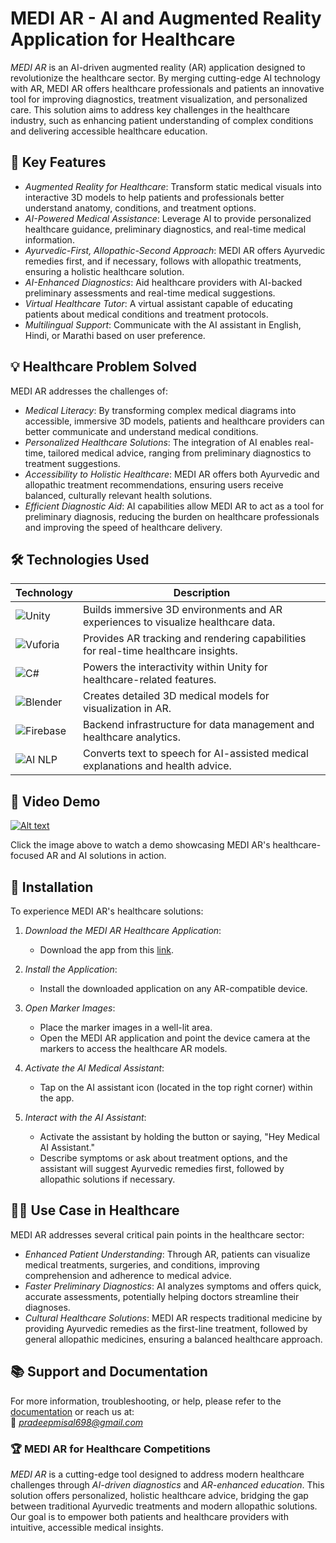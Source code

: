 # MEDI AR - AI and Augmented Reality Application for Healthcare  


*MEDI AR* is an AI-driven augmented reality (AR) application designed to revolutionize the healthcare sector. By merging cutting-edge AI technology with AR, MEDI AR offers healthcare professionals and patients an innovative tool for improving diagnostics, treatment visualization, and personalized care. This solution aims to address key challenges in the healthcare industry, such as enhancing patient understanding of complex conditions and delivering accessible healthcare education.

## 🏥 Key Features

- *Augmented Reality for Healthcare*: Transform static medical visuals into interactive 3D models to help patients and professionals better understand anatomy, conditions, and treatment options.
- *AI-Powered Medical Assistance*: Leverage AI to provide personalized healthcare guidance, preliminary diagnostics, and real-time medical information.
- *Ayurvedic-First, Allopathic-Second Approach*: MEDI AR offers Ayurvedic remedies first, and if necessary, follows with allopathic treatments, ensuring a holistic healthcare solution.
- *AI-Enhanced Diagnostics*: Aid healthcare providers with AI-backed preliminary assessments and real-time medical suggestions.
- *Virtual Healthcare Tutor*: A virtual assistant capable of educating patients about medical conditions and treatment protocols.
- *Multilingual Support*: Communicate with the AI assistant in English, Hindi, or Marathi based on user preference.

## 💡 Healthcare Problem Solved

MEDI AR addresses the challenges of:

- *Medical Literacy*: By transforming complex medical diagrams into accessible, immersive 3D models, patients and healthcare providers can better communicate and understand medical conditions.
- *Personalized Healthcare Solutions*: The integration of AI enables real-time, tailored medical advice, ranging from preliminary diagnostics to treatment suggestions.
- *Accessibility to Holistic Healthcare*: MEDI AR offers both Ayurvedic and allopathic treatment recommendations, ensuring users receive balanced, culturally relevant health solutions.
- *Efficient Diagnostic Aid*: AI capabilities allow MEDI AR to act as a tool for preliminary diagnosis, reducing the burden on healthcare professionals and improving the speed of healthcare delivery.

## 🛠️ Technologies Used

| Technology | Description |
|------------|-------------|
| ![Unity](https://img.shields.io/badge/Unity-3D%20Development-blue?style=flat-square&logo=unity) | Builds immersive 3D environments and AR experiences to visualize healthcare data. |
| ![Vuforia](https://img.shields.io/badge/Vuforia-AR%20Platform-green?style=flat-square&logo=vuforia) | Provides AR tracking and rendering capabilities for real-time healthcare insights. |
| ![C#](https://img.shields.io/badge/C%23-Scripting-orange?style=flat-square&logo=c-sharp) | Powers the interactivity within Unity for healthcare-related features. |
| ![Blender](https://img.shields.io/badge/Blender-3D%20Modeling-yellow?style=flat-square&logo=blender) | Creates detailed 3D medical models for visualization in AR. |
| ![Firebase](https://img.shields.io/badge/Firebase-Backend%20Support-red?style=flat-square&logo=firebase) | Backend infrastructure for data management and healthcare analytics. |
| ![AI NLP](https://img.shields.io/badge/AI%20NLP-Text--to--Voice-purple?style=flat-square&logo=ai) | Converts text to speech for AI-assisted medical explanations and health advice. |

## 🎥 Video Demo

[![Alt text](https://img.youtube.com/vi/9m-pyqrKR6w/0.jpg)](https://youtu.be/9m-pyqrKR6w)

Click the image above to watch a demo showcasing MEDI AR's healthcare-focused AR and AI solutions in action.


## 🚀 Installation

To experience MEDI AR's healthcare solutions:

1. *Download the MEDI AR Healthcare Application*:  
   - Download the app from this [link](https://drive.google.com/drive/folders/133V791IhyKdw1_VmW85pOIvpMXZ_t54U).

2. *Install the Application*:
   - Install the downloaded application on any AR-compatible device.

3. *Open Marker Images*:
   - Place the marker images in a well-lit area.
   - Open the MEDI AR application and point the device camera at the markers to access the healthcare AR models.

4. *Activate the AI Medical Assistant*:
   - Tap on the AI assistant icon (located in the top right corner) within the app.

5. *Interact with the AI Assistant*:
   - Activate the assistant by holding the button or saying, "Hey Medical AI Assistant."
   - Describe symptoms or ask about treatment options, and the assistant will suggest Ayurvedic remedies first, followed by allopathic solutions if necessary.

## 🧑‍⚕️ Use Case in Healthcare

MEDI AR addresses several critical pain points in the healthcare sector:

- *Enhanced Patient Understanding*: Through AR, patients can visualize medical treatments, surgeries, and conditions, improving comprehension and adherence to medical advice.
- *Faster Preliminary Diagnostics*: AI analyzes symptoms and offers quick, accurate assessments, potentially helping doctors streamline their diagnoses.
- *Cultural Healthcare Solutions*: MEDI AR respects traditional medicine by providing Ayurvedic remedies as the first-line treatment, followed by general allopathic medicines, ensuring a balanced healthcare approach.

## 📚 Support and Documentation

For more information, troubleshooting, or help, please refer to the [documentation](link-to-your-documentation) or reach us at:  
📧 *pradeepmisal698@gmail.com*

### 🏆 MEDI AR for Healthcare Competitions

*MEDI AR* is a cutting-edge tool designed to address modern healthcare challenges through *AI-driven diagnostics* and *AR-enhanced education*. This solution offers personalized, holistic healthcare advice, bridging the gap between traditional Ayurvedic treatments and modern allopathic solutions. Our goal is to empower both patients and healthcare providers with intuitive, accessible medical insights.
